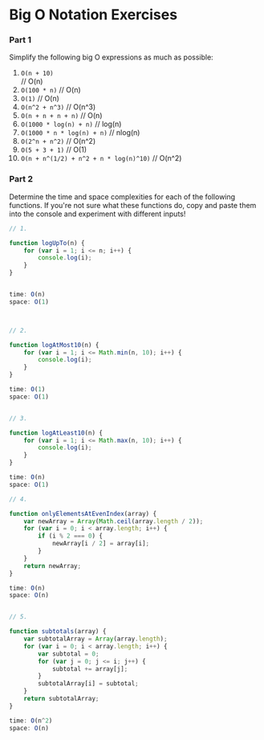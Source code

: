 # Big O Notation Exercises

### Part 1

Simplify the following big O expressions as much as possible:

1. `O(n + 10)`  
// O(n)
2. `O(100 * n)`
// O(n)
3. `O(1)`
// O(n)
4. `O(n^2 + n^3)`
// O(n^3)
5. `O(n + n + n + n)`
// O(n)
6. `O(1000 * log(n) + n)`
// log(n)
7. `O(1000 * n * log(n) + n)`
// nlog(n)
8. `O(2^n + n^2)`
// O(n^2)
9. `O(5 + 3 + 1)`
// O(1)
10. `O(n + n^(1/2) + n^2 + n * log(n)^10)`
// O(n^2)

### Part 2

Determine the time and space complexities for each of the following functions. If you're not sure what these functions do, copy and paste them into the console and experiment with different inputs!


```js
// 1.

function logUpTo(n) {
    for (var i = 1; i <= n; i++) {
        console.log(i);
    }
}


time: O(n)
space: O(1)



// 2. 

function logAtMost10(n) {
    for (var i = 1; i <= Math.min(n, 10); i++) {
        console.log(i);
    }
}

time: O(1)
space: O(1)


// 3. 

function logAtLeast10(n) {
    for (var i = 1; i <= Math.max(n, 10); i++) {
        console.log(i);
    }
}

time: O(n)
space: O(1)

// 4.

function onlyElementsAtEvenIndex(array) {
    var newArray = Array(Math.ceil(array.length / 2));
    for (var i = 0; i < array.length; i++) {
        if (i % 2 === 0) {
            newArray[i / 2] = array[i];
        }
    }
    return newArray;
}

time: O(n)
space: O(n)


// 5. 

function subtotals(array) {
    var subtotalArray = Array(array.length);
    for (var i = 0; i < array.length; i++) {
        var subtotal = 0;
        for (var j = 0; j <= i; j++) {
            subtotal += array[j];
        }
        subtotalArray[i] = subtotal;
    }
    return subtotalArray;
}

time: O(n^2)
space: O(n)

```
